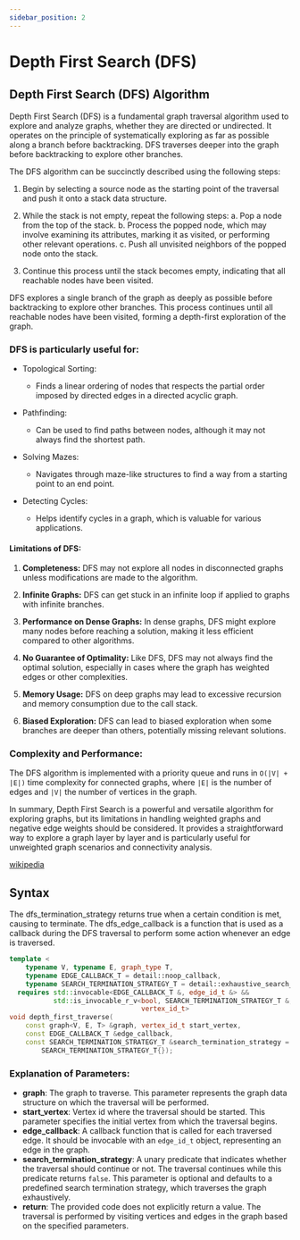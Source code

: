 ```yaml
---
sidebar_position: 2
---
```


# Depth First Search (DFS)

## Depth First Search (DFS) Algorithm

Depth First Search (DFS) is a fundamental graph traversal algorithm used to explore and analyze graphs, whether they are directed or undirected. It operates on the principle of systematically exploring as far as possible along a branch before backtracking. DFS traverses deeper into the graph before backtracking to explore other branches.

The DFS algorithm can be succinctly described using the following steps:

1. Begin by selecting a source node as the starting point of the traversal and push it onto a stack data structure.

2. While the stack is not empty, repeat the following steps:
   a. Pop a node from the top of the stack.
   b. Process the popped node, which may involve examining its attributes, marking it as visited, or performing other relevant operations.
   c. Push all unvisited neighbors of the popped node onto the stack.

3. Continue this process until the stack becomes empty, indicating that all reachable nodes have been visited.

DFS explores a single branch of the graph as deeply as possible before backtracking to explore other branches. This process continues until all reachable nodes have been visited, forming a depth-first exploration of the graph.

### DFS is particularly useful for:

- Topological Sorting:
  - Finds a linear ordering of nodes that respects the partial order imposed by directed edges in a directed acyclic graph.

- Pathfinding:
  - Can be used to find paths between nodes, although it may not always find the shortest path.

- Solving Mazes:
  - Navigates through maze-like structures to find a way from a starting point to an end point.

- Detecting Cycles:
  - Helps identify cycles in a graph, which is valuable for various applications.

#### Limitations of DFS:
1. **Completeness:** DFS may not explore all nodes in disconnected graphs unless modifications are made to the algorithm.

2. **Infinite Graphs:** DFS can get stuck in an infinite loop if applied to graphs with infinite branches.

3. **Performance on Dense Graphs:** In dense graphs, DFS might explore many nodes before reaching a solution, making it less efficient compared to other algorithms.

4. **No Guarantee of Optimality:** Like DFS, DFS may not always find the optimal solution, especially in cases where the graph has weighted edges or other complexities.

5. **Memory Usage:** DFS on deep graphs may lead to excessive recursion and memory consumption due to the call stack.

6. **Biased Exploration:** DFS can lead to biased exploration when some branches are deeper than others, potentially missing relevant solutions.


### Complexity and Performance:
The DFS algorithm is implemented with a priority queue and runs in `O(|V| + |E|)` time complexity for connected graphs, where `|E|` is the number of edges and `|V|` the number of vertices in the graph.

In summary, Depth First Search is a powerful and versatile algorithm for exploring graphs, but its limitations in handling weighted graphs and negative edge weights should be considered. It provides a straightforward way to explore a graph layer by layer and is particularly useful for unweighted graph scenarios and connectivity analysis.

[wikipedia](https://en.wikipedia.org/wiki/Depth-first_search)

## Syntax

The dfs_termination_strategy returns true when a certain condition is met, causing to terminate. The dfs_edge_callback is a function that is used as a callback during the DFS traversal to perform some action whenever an edge is traversed.

```cpp
template <
    typename V, typename E, graph_type T,
    typename EDGE_CALLBACK_T = detail::noop_callback,
    typename SEARCH_TERMINATION_STRATEGY_T = detail::exhaustive_search_strategy>
  requires std::invocable<EDGE_CALLBACK_T &, edge_id_t &> &&
           std::is_invocable_r_v<bool, SEARCH_TERMINATION_STRATEGY_T &,
                                 vertex_id_t>
void depth_first_traverse(
    const graph<V, E, T> &graph, vertex_id_t start_vertex,
    const EDGE_CALLBACK_T &edge_callback,
    const SEARCH_TERMINATION_STRATEGY_T &search_termination_strategy =
        SEARCH_TERMINATION_STRATEGY_T{});
```

### Explanation of Parameters:

- **graph**: The graph to traverse. This parameter represents the graph data structure on which the traversal will be performed.
- **start_vertex**: Vertex id where the traversal should be started. This parameter specifies the initial vertex from which the traversal begins.
- **edge_callback**: A callback function that is called for each traversed edge. It should be invocable with an `edge_id_t` object, representing an edge in the graph.
- **search_termination_strategy**: A unary predicate that indicates whether the traversal should continue or not. The traversal continues while this predicate returns `false`. This parameter is optional and defaults to a predefined search termination strategy, which traverses the graph exhaustively.
- **return**: The provided code does not explicitly return a value. The traversal is performed by visiting vertices and edges in the graph based on the specified parameters.
